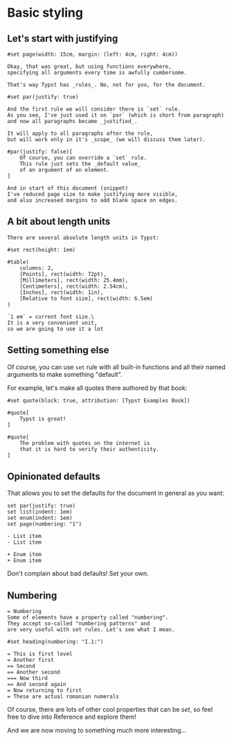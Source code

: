 # Basic styling


## Let's start with justifying
```
#set page(width: 15cm, margin: (left: 4cm, right: 4cm))

Okay, that was great, but using functions everywhere,
specifying all arguments every time is awfully cumbersome.

That's way Typst has _rules_. No, not for you, for the document.

#set par(justify: true)

And the first rule we will consider there is `set` rule.
As you see, I've just used it on `par` (which is short from paragraph)
and now all paragraphs became _justified_.

It will apply to all paragraphs after the rule,
but will work only in it's _scope_ (we will discuss them later).

#par(justify: false)[
    Of course, you can override a `set` rule.
    This rule just sets the _default value_
    of an argument of an element.
]

And in start of this document (snippet) 
I've reduced page size to make justifying more visible,
and also increased margins to add blank space on edges. 
```

## A bit about length units

```
There are several absolute length units in Typst:

#set rect(height: 1em)

#table(
    columns: 2,
    [Points], rect(width: 72pt),
    [Millimeters], rect(width: 25.4mm),
    [Centimeters], rect(width: 2.54cm),
    [Inches], rect(width: 1in),
    [Relative to font size], rect(width: 6.5em)
)

`1 em` = current font size.\
It is a very convenient unit,
so we are going to use it a lot

```

## Setting something else

Of course, you can use `set` rule with all built-in functions
and all their named arguments to make something "default".

For example, let's make all quotes there authored by that book:

```
#set quote(block: true, attribution: [Typst Examples Book])

#quote[
    Typst is great!
]

#quote[
    The problem with quotes on the internet is
    that it is hard to verify their authenticity.
]
```

## Opinionated defaults

That allows you to set the defaults for the document in general as you want:

```
set par(justify: true)
set list(indent: 1em)
set enum(indent: 1em)
set page(numbering: "1")

- List item
- List item

+ Enum item
+ Enum item
```

Don't complain about bad defaults! Set your own.

## Numbering

```
= Numbering
Some of elements have a property called "numbering".
They accept so-called "numbering patterns" and
are very useful with set rules. Let's see what I mean.

#set heading(numbering: "I.1:")

= This is first level
= Another first
== Second
== Another second
=== Now third
== And second again
= Now returning to first
= These are actual romanian numerals
```

Of course, there are lots of other cool properties
that can be _set_, so feel free to dive into Reference
and explore them!

And we are now moving to something much more interesting…